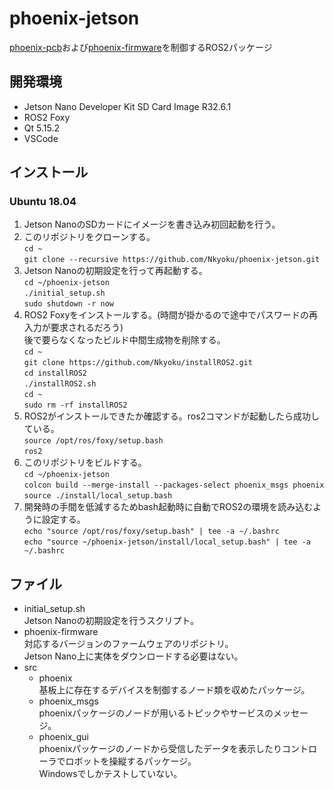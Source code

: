 # phoenix-jetson
[phoenix-pcb](https://github.com/Nkyoku/phoenix-pcb)および[phoenix-firmware](https://github.com/Nkyoku/phoenix-firmware)を制御するROS2パッケージ

## 開発環境
- Jetson Nano Developer Kit SD Card Image R32.6.1
- ROS2 Foxy
- Qt 5.15.2
- VSCode

## インストール

### Ubuntu 18.04
1. Jetson NanoのSDカードにイメージを書き込み初回起動を行う。
1. このリポジトリをクローンする。  
  `cd ~`  
  `git clone --recursive https://github.com/Nkyoku/phoenix-jetson.git`
1. Jetson Nanoの初期設定を行って再起動する。  
  `cd ~/phoenix-jetson`  
  `./initial_setup.sh`  
  `sudo shutdown -r now`
1. ROS2 Foxyをインストールする。(時間が掛かるので途中でパスワードの再入力が要求されるだろう)  
  後で要らなくなったビルド中間生成物を削除する。  
  `cd ~`  
  `git clone https://github.com/Nkyoku/installROS2.git`  
  `cd installROS2`  
  `./installROS2.sh`  
  `cd ~`  
  `sudo rm -rf installROS2`
1. ROS2がインストールできたか確認する。ros2コマンドが起動したら成功している。  
  `source /opt/ros/foxy/setup.bash`  
  `ros2`
1. このリポジトリをビルドする。  
  `cd ~/phoenix-jetson`  
  `colcon build --merge-install --packages-select phoenix_msgs phoenix`  
  `source ./install/local_setup.bash`
1. 開発時の手間を低減するためbash起動時に自動でROS2の環境を読み込むように設定する。  
  `echo "source /opt/ros/foxy/setup.bash" | tee -a ~/.bashrc`  
  `echo "source ~/phoenix-jetson/install/local_setup.bash" | tee -a ~/.bashrc`

## ファイル
- initial_setup.sh  
  Jetson Nanoの初期設定を行うスクリプト。
- phoenix-firmware  
  対応するバージョンのファームウェアのリポジトリ。  
  Jetson Nano上に実体をダウンロードする必要はない。
- src
  - phoenix  
  基板上に存在するデバイスを制御するノード類を収めたパッケージ。
  - phoenix_msgs  
  phoenixパッケージのノードが用いるトピックやサービスのメッセージ。
  - phoenix_gui  
  phoenixパッケージのノードから受信したデータを表示したりコントローラでロボットを操縦するパッケージ。  
  Windowsでしかテストしていない。
